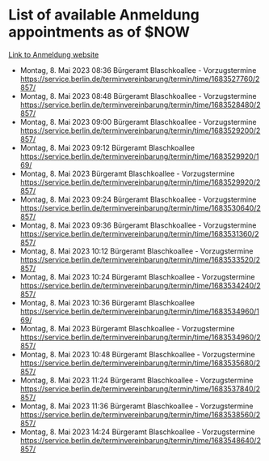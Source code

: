 # List of available Anmeldung appointments as of $NOW
[Link to Anmeldung website](https://service.berlin.de/terminvereinbarung/termin/tag.php?termin=1&anliegen[]=120686&dienstleisterlist=122210,122217,327316,122219,327312,122227,327314,122231,327346,122243,327348,122254,122252,329742,122260,329745,122262,329748,122271,327278,122273,327274,122277,327276,330436,122280,327294,122282,327290,122284,327292,122291,327270,122285,327266,122286,327264,122296,327268,150230,329760,122297,327286,122294,327284,122312,329763,122314,329775,122304,327330,122311,327334,122309,327332,317869,122281,327352,122279,329772,122283,122276,327324,122274,327326,122267,329766,122246,327318,122251,327320,122257,327322,122208,327298,122226,327300&herkunft=http%3A%2F%2Fservice.berlin.de%2Fdienstleistung%2F120686%2F)
- Montag, 8. Mai 2023 08:36 Bürgeramt Blaschkoallee - Vorzugstermine https://service.berlin.de/terminvereinbarung/termin/time/1683527760/2857/
- Montag, 8. Mai 2023 08:48 Bürgeramt Blaschkoallee - Vorzugstermine https://service.berlin.de/terminvereinbarung/termin/time/1683528480/2857/
- Montag, 8. Mai 2023 09:00 Bürgeramt Blaschkoallee - Vorzugstermine https://service.berlin.de/terminvereinbarung/termin/time/1683529200/2857/
- Montag, 8. Mai 2023 09:12 Bürgeramt Blaschkoallee https://service.berlin.de/terminvereinbarung/termin/time/1683529920/169/
- Montag, 8. Mai 2023  Bürgeramt Blaschkoallee - Vorzugstermine https://service.berlin.de/terminvereinbarung/termin/time/1683529920/2857/
- Montag, 8. Mai 2023 09:24 Bürgeramt Blaschkoallee - Vorzugstermine https://service.berlin.de/terminvereinbarung/termin/time/1683530640/2857/
- Montag, 8. Mai 2023 09:36 Bürgeramt Blaschkoallee - Vorzugstermine https://service.berlin.de/terminvereinbarung/termin/time/1683531360/2857/
- Montag, 8. Mai 2023 10:12 Bürgeramt Blaschkoallee - Vorzugstermine https://service.berlin.de/terminvereinbarung/termin/time/1683533520/2857/
- Montag, 8. Mai 2023 10:24 Bürgeramt Blaschkoallee - Vorzugstermine https://service.berlin.de/terminvereinbarung/termin/time/1683534240/2857/
- Montag, 8. Mai 2023 10:36 Bürgeramt Blaschkoallee https://service.berlin.de/terminvereinbarung/termin/time/1683534960/169/
- Montag, 8. Mai 2023  Bürgeramt Blaschkoallee - Vorzugstermine https://service.berlin.de/terminvereinbarung/termin/time/1683534960/2857/
- Montag, 8. Mai 2023 10:48 Bürgeramt Blaschkoallee - Vorzugstermine https://service.berlin.de/terminvereinbarung/termin/time/1683535680/2857/
- Montag, 8. Mai 2023 11:24 Bürgeramt Blaschkoallee - Vorzugstermine https://service.berlin.de/terminvereinbarung/termin/time/1683537840/2857/
- Montag, 8. Mai 2023 11:36 Bürgeramt Blaschkoallee - Vorzugstermine https://service.berlin.de/terminvereinbarung/termin/time/1683538560/2857/
- Montag, 8. Mai 2023 14:24 Bürgeramt Blaschkoallee - Vorzugstermine https://service.berlin.de/terminvereinbarung/termin/time/1683548640/2857/

